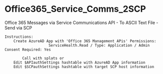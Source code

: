 # Office365_Service_Comms_2SCP
 Office 365 Messages via Service Communications API - To ASCII Text File - Send via SCP


    Instructions:
        Create AzureAD App with 'Office 365 Management APis' Permissions:
                        ServiceHealth.Read / Type: Application / Admin Consent Required: Yes

            Call with splats or 
        Edit $APIauthSettings hashtable with AzureAD App information
        Edit $SCPauthSettings hashtable with target SCP host information
